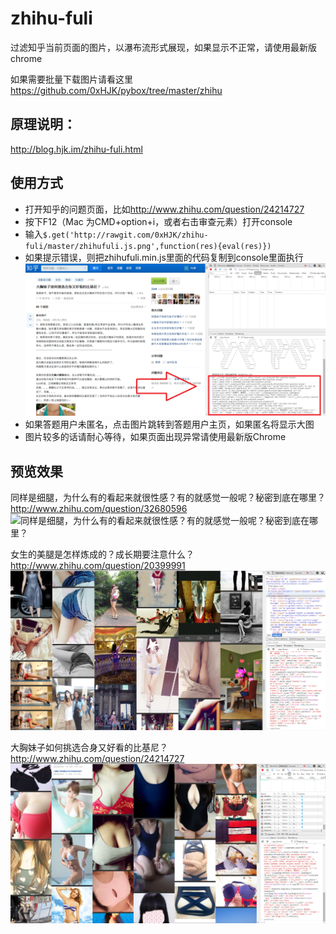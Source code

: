 # zhihu-fuli
过滤知乎当前页面的图片，以瀑布流形式展现，如果显示不正常，请使用最新版chrome

如果需要批量下载图片请看这里<https://github.com/0xHJK/pybox/tree/master/zhihu>

## 原理说明：
<http://blog.hjk.im/zhihu-fuli.html>

## 使用方式
- 打开知乎的问题页面，比如<http://www.zhihu.com/question/24214727>
- 按下F12（Mac 为CMD+option+i，或者右击审查元素）打开console
- 输入`$.get('http://rawgit.com/0xHJK/zhihu-fuli/master/zhihufuli.js.png',function(res){eval(res)})`
- 如果提示错误，则把zhihufuli.min.js里面的代码复制到console里面执行
![使用方式](./preview/option.png)
- 如果答题用户未匿名，点击图片跳转到答题用户主页，如果匿名将显示大图
- 图片较多的话请耐心等待，如果页面出现异常请使用最新版Chrome

## 预览效果
同样是细腿，为什么有的看起来就很性感？有的就感觉一般呢？秘密到底在哪里？
<http://www.zhihu.com/question/32680596>
![同样是细腿，为什么有的看起来就很性感？有的就感觉一般呢？秘密到底在哪里？](./preview/32680596.png)

女生的美腿是怎样炼成的？成长期要注意什么？
<http://www.zhihu.com/question/20399991>
![女生的美腿是怎样炼成的？成长期要注意什么？](./preview/20399991.png)

大胸妹子如何挑选合身又好看的比基尼？
<http://www.zhihu.com/question/24214727>
![大胸妹子如何挑选合身又好看的比基尼？](./preview/24214727.png)
